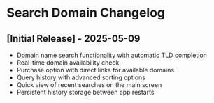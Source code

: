 # Search Domain Changelog

## [Initial Release] - 2025-05-09

- Domain name search functionality with automatic TLD completion
- Real-time domain availability check
- Purchase option with direct links for available domains
- Query history with advanced sorting options
- Quick view of recent searches on the main screen
- Persistent history storage between app restarts
